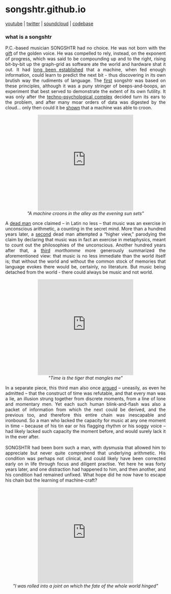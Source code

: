 # songshtr.github.io
<a href= "https://www.youtube.com/channel/UCVRpMo19NwYKloFhnw6QzMg" target="_blank">youtube</a> |
<a href= "https://twitter.com/songshtr" target="_blank">twitter</a> |
<a href= "https://soundcloud.com/songshtr" target="_blank">soundcloud</a> |
<a href="https://github.com/songeater" target="_blank">codebase</a>

### what is a songshtr

<p style="text-align: justify">P.C.-based musician SONGSHTR had no choice.  He was not born with the <a href= "https://www.lyricsfreak.com/l/leonard+cohen/tower+of+song_20082815.html" target="_blank">gift</a> of the golden voice.  He was compelled to rely, instead, on the exponent of progress, which was said to be compounding up and to the right, rising bit-by-bit up the graph-grid as software ate the world and hardware shat it out.  It had <a href="https://karpathy.github.io/2015/05/21/rnn-effectiveness/" target="_blank">long been established</a> that a machine, when fed enough information, could learn to predict the next bit - thus discovering in its own brutish way the rudiments of language.  The <a href="https://github.com/songeater/SONGSHTR" target="_blank">first</a> songshtr was based on these principles, although it was a puny stringer of beeps-and-boops, an experiment that best served to demonstrate the extent of its own futility.  It was only after the <a href="https://openai.com/" target="_blank">techno-psychological complex</a> decided turn its ears to the problem, and after many moar orders of data was digested by the cloud… only then could it be <a href="https://arxiv.org/abs/2005.00341" target="_blank">shown</a> that a machine was able to croon.</p>

<p align="center"><iframe width="300" height="300" src="https://www.youtube.com/embed/ppjlIVoEezw?cc_load_policy=1&modestbranding=1&rel=0" title="YouTube video player" frameborder="0" allow="accelerometer; autoplay; clipboard-write; encrypted-media; gyroscope; picture-in-picture" allowfullscreen></iframe>
<br><i>"A machine croons in the alley as the evening sun sets"</i></p>

<p style="text-align: justify">A <a href="https://mathshistory.st-andrews.ac.uk/Biographies/Leibniz/quotations/" target="_blank">dead man</a> once claimed – in Latin no less – that music was an exercise in unconscious arithmetic, a counting in the secret mind.  More than a hundred years later, a <a href="https://www.gutenberg.org/files/38427/38427-pdf.pdf" target="_blank">second</a> dead man attempted a “higher view," parodying the claim by declaring that music was in fact an exercise in metaphysics, meant to count out the philosophies of the unconscious.  Another hundred years after that, a <a href="https://s3.amazonaws.com/arena-attachments/911407/e11bf56a7763d0a3f72d457ea00e779b.pdf#394" target="_blank">third</a> <i>morthomme</i> more generously summarized the aforementioned view: that music is no less immediate than the world itself is; that without the world and without the common stock of memories that language evokes there would be, certainly, no literature.  But music being detached from the world - there could always be music and not world.
  
<p align="center"><iframe width="300" height="300" src="https://www.youtube.com/embed/AeldeY0RaNA?cc_load_policy=1&modestbranding=1&rel=0" title="YouTube video player" frameborder="0" allow="accelerometer; autoplay; clipboard-write; encrypted-media; gyroscope; picture-in-picture" allowfullscreen></iframe>
<br><i>"Time is the tiger that mangles me"</i></p>

<p style="text-align: justify">In a separate piece, this third man also once <a href= "https://www.gwern.net/docs/borges/1947-borges-anewrefutationoftime.pdf" target="_blank">argued</a> – uneasily, as even he admitted – that the construct of time was refutable, and that every man was a lie, an illusion strung together from discrete moments, from a line of lone and momentary men. Yet each such human blink-and-flash was also a packet of information from which the next could be derived, and the previous too, and therefore this entire chain was inescapable and ironbound. So a man who lacked the capacity for music at any one moment in time – because of his tin ear or his flagging rhythm or his soggy voice – had likely lacked such capacity the moment before, and would surely lack it in the ever after. 
<br><br>
SONGSHTR had been born such a man, with dysmusia that allowed him to appreciate but never quite comprehend that underlying arithmetic.  His condition was perhaps not clinical, and could likely have been corrected early on in life through focus and diligent practise.  Yet here he was forty years later, and one distraction had happened to him, and then another, and his condition had remained unfixed.  What hope did he now have to escape his chain but the learning of machine-craft?</p>

<p align="center"><iframe width="300" height="300" src="https://www.youtube.com/embed/_lcCJzfXl50?cc_load_policy=1&modestbranding=1&rel=0" title="YouTube video player" frameborder="0" allow="accelerometer; autoplay; clipboard-write; encrypted-media; gyroscope; picture-in-picture" allowfullscreen></iframe>
<br><i>"I was rolled into a joint on which the fate of the whole world hinged"</i></p>
